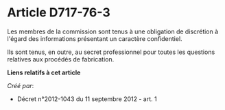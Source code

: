 # Article D717-76-3

Les membres de la commission sont tenus à une obligation de discrétion à l'égard des informations présentant un caractère
confidentiel. 

Ils sont tenus, en outre, au secret professionnel pour toutes les questions relatives aux procédés de fabrication.

**Liens relatifs à cet article**

_Créé par_:

  - Décret n°2012-1043 du 11 septembre 2012 - art. 1
